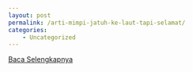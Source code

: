 ```yaml
---
layout: post
permalink: /arti-mimpi-jatuh-ke-laut-tapi-selamat/
categories:
    - Uncategorized
---
```


[Baca Selengkapnya](/02)